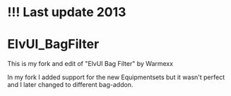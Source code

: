 # !!! Last update 2013

# ElvUI_BagFilter

This is my fork and edit of "ElvUI Bag Filter" by Warmexx

In my fork I added support for the new Equipmentsets but it wasn't perfect and I later changed to different bag-addon.